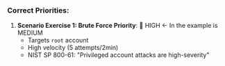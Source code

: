 ### Correct Priorities:
1. **Scenario Exercise 1: Brute Force Priority**: 🔴 HIGH  <- In the example is MEDIUM 
   - Targets `root` account  
   - High velocity (5 attempts/2min)  
   - NIST SP 800-61: "Privileged account attacks are high-severity"

